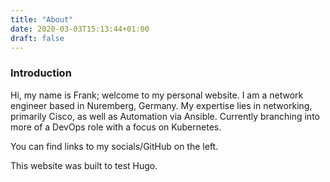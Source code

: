 ```yaml
---
title: "About"
date: 2020-03-03T15:13:44+01:00
draft: false 
---
```

### Introduction
Hi, my name is Frank; welcome to my personal website. I am a network engineer based in Nuremberg, Germany. My expertise lies in networking, primarily Cisco, as well as Automation via Ansible. Currently branching into more of a DevOps role with a focus on Kubernetes.

You can find links to my socials/GitHub on the left.

This website was built to test Hugo.
